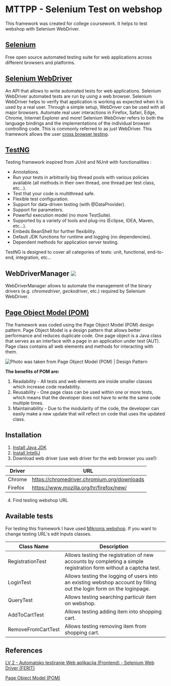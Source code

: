 
 MTTPP - Selenium Test on webshop
=================================================
This framework was created for college coursework. It helps to test webshop with Selenium WebDriver. 

[Selenium](https://selenium.dev/)
-----
Free open source automated testing suite for web applications across different browsers and platforms.

[Selenium WebDriver](https://selenium.dev/projects/) 
-----
An API that allows to write automated tests for web applications. Selenium WebDriver automated tests are run by using a web browser. 
Selenium WebDriver helps to verify that application is working as expected when it is used by a real user. Through a simple setup, 
WebDriver can be used with all major browsers. Automate real user interactions in Firefox, Safari, Edge, Chrome, Internet Explorer 
and more! Selenium WebDriver refers to both the language bindings and the implementations of the individual browser controlling code. 
This is commonly referred to as just WebDriver. This framework allows the user [cross browser testing](https://www.softwaretestinghelp.com/how-is-cross-browser-testing-performed).

[TestNG](https://testng.org/doc/)
-----
Testing framework inspired from JUnit and NUnit with functionalities :

- Annotations.
- Run your tests in arbitrarily big thread pools with various policies available (all methods in their own thread, one thread per test class, etc...).
- Test that your code is multithread safe.
- Flexible test configuration.
- Support for data-driven testing (with @DataProvider).
- Support for parameters.
- Powerful execution model (no more TestSuite).
- Supported by a variety of tools and plug-ins (Eclipse, IDEA, Maven, etc...).
- Embeds BeanShell for further flexibility.
- Default JDK functions for runtime and logging (no dependencies).
- Dependent methods for application server testing.

TestNG is designed to cover all categories of tests:  unit, functional, end-to-end, integration, etc...

WebDriverManager [![][Logo]][GitHub Repository]
-----
WebDriverManager allows to automate the management of the binary drivers (e.g. *chromedriver*, *geckodriver*, etc.) required by Selenium WebDriver.

[Page Object Model (POM)](https://qxf2.com/blog/page-object-model-selenium-python/)
-----
The framework was coded using the Page Object Model (POM) design pattern. Page Object Model is a design pattern that allows better performance and reduces duplicate code. One page object is a Java class that serves as an interface with a page in an application under test (AUT). Page class contains all web elements and methods for interacting with them.

![Photo was taken from Page Object Model (POM) | Design Pattern](https://qxf2.com/blog/wp-content/uploads/2015/06/Gmail_POM-1.jpg)

**The benefits of POM are:**
1. Readability - All tests and web elements are inside smaller classes which increase code readability.
2. Reusability - One page class can be used within one or more tests, which means that the developer does not have to write the same code multiple times.
3. Maintainability - Due to the modularity of the code, the developer can easily make a new update that will reflect on code that uses the updated class.

Installation
-----
1. [Install Java JDK](https://www.oracle.com/technetwork/java/javase/downloads/index.html)
2. [Install IntelliJ](https://www.jetbrains.com/idea/download/)
3. Download web driver (use web driver for the web browser you use!):

|Driver |URL |
|----------------|--------------------------------------------------------------|
|Chrome |https://chromedriver.chromium.org/downloads |
|Firefox |https://www.mozilla.org/hr/firefox/new/ |
4. Find testing webshop URL

Available tests
-----
For testing this framework I have used [Mikronis webshop](https://www.mikronis.hr/). If you want to change testing URL's edit Inputs classes.
 

| Class Name | Description |
|-----------------|-------------------------------------------------------------------------------------------------------------------------------------|
| RegistrationTest | Allows testing the registration of new accounts by completing a simple registration form without a captcha test. |
| LoginTest | Allows testing the logging of users into an existing webshop account by filling out the login form on the loginpage. |
| QueryTest | Allows testing searching particulr item on webshop. |
| AddToCartTest | Allows testing adding item into shopping cart. |
| RemoveFromCartTest | Allows testing removing item from shopping cart. |

References
-----
[LV 2 - Automatsko testiranje Web aplikacija (Frontend) - Selenium
Web Driver (FERIT)](https://www.ferit.unios.hr/studiji/sveucilisni-diplomski-studij/DRac1-06-18/38#anc)

[Page Object Model (POM)](https://qxf2.com/blog/page-object-model-selenium-python/)



[Logo]: http://bonigarcia.github.io/img/webdrivermanager.png
[GitHub Repository]: https://github.com/bonigarcia/webdrivermanager
